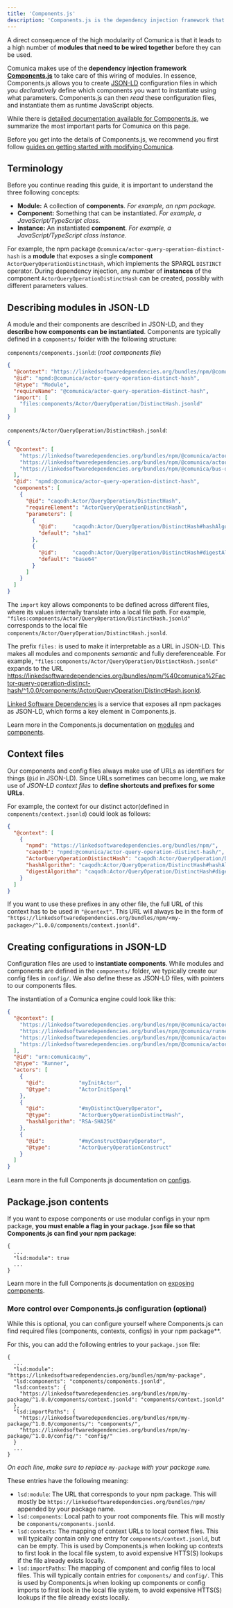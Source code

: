 ```yaml
---
title: 'Components.js'
description: 'Components.js is the dependency injection framework that Comunica uses to wire components via config files.'
---
```


A direct consequence of the high modularity of Comunica is that it leads to
a high number of **modules that need to be wired together** before they can be used.

Comunica makes use of the **dependency injection framework [Components.js](https://componentsjs.readthedocs.io/en/latest/)**
to take care of this wiring of modules.
In essence, Components.js allows you to create [JSON-LD](https://json-ld.org/) configuration files
in which you _declaratively_ define which components you want to instantiate using what parameters.
Components.js can then _read_ these configuration files, and instantiate them as runtime JavaScript objects.

While there is [detailed documentation available for Components.js](https://componentsjs.readthedocs.io/en/latest/),
we summarize the most important parts for Comunica on this page.

<div class="note">
Before you get into the details of Components.js,
we recommend you first follow <a href="/docs/modify/getting_started/">guides on getting started with modifying Comunica</a>.
</div>

## Terminology

Before you continue reading this guide,
it is important to understand the three following concepts:

* **Module:** A collection of **components**. _For example, an npm package._
* **Component:** Something that can be instantiated. _For example, a JavaScript/TypeScript class._
* **Instance:** An instantiated **component**. _For example, a JavaScript/TypeScript class instance._

For example, the npm package `@comunica/actor-query-operation-distinct-hash` is a **module**
that exposes a single **component** `ActorQueryOperationDistinctHash`,
which implements the SPARQL `DISTINCT` operator.
During dependency injection, any number of **instances** of the component `ActorQueryOperationDistinctHash`
can be created, possibly with different parameters values.

## Describing modules in JSON-LD

A module and their components are described in JSON-LD,
and they **describe how components can be instantiated**.
Components are typically defined in a `components/` folder with the following structure: 

`components/components.jsonld`: (_root components file_)
```json
{
  "@context": "https://linkedsoftwaredependencies.org/bundles/npm/@comunica/actor-query-operation-distinct-hash/^1.0.0/components/context.jsonld",
  "@id": "npmd:@comunica/actor-query-operation-distinct-hash",
  "@type": "Module",
  "requireName": "@comunica/actor-query-operation-distinct-hash",
  "import": [
    "files:components/Actor/QueryOperation/DistinctHash.jsonld"
  ]
}
```

`components/Actor/QueryOperation/DistinctHash.jsonld`:
```json
{
  "@context": [
    "https://linkedsoftwaredependencies.org/bundles/npm/@comunica/actor-query-operation-distinct-hash/^1.0.0/components/context.jsonld",
    "https://linkedsoftwaredependencies.org/bundles/npm/@comunica/actor-abstract-bindings-hash/^1.0.0/components/context.jsonld",
    "https://linkedsoftwaredependencies.org/bundles/npm/@comunica/bus-query-operation/^1.0.0/components/context.jsonld"
  ],
  "@id": "npmd:@comunica/actor-query-operation-distinct-hash",
  "components": [
    {
      "@id": "caqodh:Actor/QueryOperation/DistinctHash",
      "requireElement": "ActorQueryOperationDistinctHash",
      "parameters": [
        {
          "@id":     "caqodh:Actor/QueryOperation/DistinctHash#hashAlgorithm",
          "default": "sha1"
        },
        {
          "@id":     "caqodh:Actor/QueryOperation/DistinctHash#digestAlgorithm",
          "default": "base64"
        }
      ]
    }
  ]
}
```

The `import` key allows components to be defined across different files,
where its values internally translate into a local file path.
For example, `"files:components/Actor/QueryOperation/DistinctHash.jsonld"`
corresponds to the local file `components/Actor/QueryOperation/DistinctHash.jsonld`.

The prefix `files:` is used to make it interpretable as a URL in JSON-LD.
This makes all modules and components _semantic_ and fully dereferenceable.
For example, `"files:components/Actor/QueryOperation/DistinctHash.jsonld"`
expands to the URL https://linkedsoftwaredependencies.org/bundles/npm/%40comunica%2Factor-query-operation-distinct-hash/^1.0.0/components/Actor/QueryOperation/DistinctHash.jsonld.

<div class="note">
<a href="https://linkedsoftwaredependencies.org/">Linked Software Dependencies</a> is a service
that exposes all npm packages as JSON-LD,
which forms a key element in Components.js.
</div>

Learn more in the Components.js documentation on [modules](https://componentsjs.readthedocs.io/en/latest/configuration/modules/)
and [components](https://componentsjs.readthedocs.io/en/latest/configuration/components/general/).

## Context files

Our components and config files always make use of URLs as identifiers for things (`@id` in JSON-LD).
Since URLs sometimes can become long, we make use of _JSON-LD context files_
to **define shortcuts and prefixes for some URLs**.

For example, the context for our distinct actor(defined in `components/context.jsonld`) could look as follows:
```json
{
  "@context": [
    {
      "npmd": "https://linkedsoftwaredependencies.org/bundles/npm/",
      "caqodh": "npmd:@comunica/actor-query-operation-distinct-hash/",
      "ActorQueryOperationDistinctHash": "caqodh:Actor/QueryOperation/DistinctHash",
      "hashAlgorithm": "caqodh:Actor/QueryOperation/DistinctHash#hashAlgorithm",
      "digestAlgorithm": "caqodh:Actor/QueryOperation/DistinctHash#digestAlgorithm"
    }
  ]
}
```

If you want to use these prefixes in any other file,
the full URL of this context has to be used in `"@context"`.
This URL will always be in the form of `"https://linkedsoftwaredependencies.org/bundles/npm/<my-package>/^1.0.0/components/context.jsonld"`.

## Creating configurations in JSON-LD

Configuration files are used to **instantiate components**.
While modules and components are defined in the `components/` folder,
we typically create our config files in `config/`.
We also define these as JSON-LD files, with pointers to our components files.

The instantiation of a Comunica engine could look like this:
```json
{
  "@context": [
    "https://linkedsoftwaredependencies.org/bundles/npm/@comunica/actor-init-sparql/^1.0.0/components/context.jsonld",
    "https://linkedsoftwaredependencies.org/bundles/npm/@comunica/runner/^1.0.0/components/context.jsonld",
    "https://linkedsoftwaredependencies.org/bundles/npm/@comunica/actor-query-operation-distinct-hash/^1.0.0/components/context.jsonld",
    "https://linkedsoftwaredependencies.org/bundles/npm/@comunica/actor-query-operation-construct/^1.0.0/components/context.jsonld"  
  ],
  "@id": "urn:comunica:my",
  "@type": "Runner",
  "actors": [
    {
      "@id":           "myInitActor",
      "@type":         "ActorInitSparql"
    },
    {
      "@id":           "#myDistinctQueryOperator",
      "@type":         "ActorQueryOperationDistinctHash",
      "hashAlgorithm": "RSA-SHA256"
    },
    {
      "@id":           "#myConstructQueryOperator",
      "@type":         "ActorQueryOperationConstruct"
    }
  ]
}
```

Learn more in the full Components.js documentation on [configs](https://componentsjs.readthedocs.io/en/latest/configuration/configurations/semantic/).

## Package.json contents

If you want to expose components or use modular configs in your npm package,
**you must enable a flag in your `package.json` file so that Components.js can find your npm package**:
```text
{
  ...
  "lsd:module": true
  ...
}
```

Learn more in the full Components.js documentation on [exposing components](https://componentsjs.readthedocs.io/en/latest/getting_started/basics/exposing_components/).

### More control over Components.js configuration (optional)

While this is optional,
you can configure yourself where Components.js can find required files (components, contexts, configs) in your npm package**.

For this, you can add the following entries to your `package.json` file:
```text
{
  ...
  "lsd:module": "https://linkedsoftwaredependencies.org/bundles/npm/my-package",
  "lsd:components": "components/components.jsonld",
  "lsd:contexts": {
    "https://linkedsoftwaredependencies.org/bundles/npm/my-package/^1.0.0/components/context.jsonld": "components/context.jsonld"
  },
  "lsd:importPaths": {
    "https://linkedsoftwaredependencies.org/bundles/npm/my-package/^1.0.0/components/": "components/",
    "https://linkedsoftwaredependencies.org/bundles/npm/my-package/^1.0.0/config/": "config/"
  }
  ...
}
```

_On each line, make sure to replace `my-package` with your package `name`._

These entries have the following meaning:

* `lsd:module`: The URL that corresponds to your npm package. This will mostly be `https://linkedsoftwaredependencies.org/bundles/npm/` appended by your package name.
* `lsd:components`: Local path to your root components file. This will mostly be `components/components.jsonld`.
* `lsd:contexts`: The mapping of context URLs to local context files. This will typically contain only one entry for `components/context.jsonld`, but can be empty. This is used by Components.js when looking up contexts to first look in the local file system, to avoid expensive HTTS(S) lookups if the file already exists locally.
* `lsd:importPaths`: The mapping of component and config files to local files. This will typically contain entries for `components/` and `config/`. This is used by Components.js when looking up components or config imports to first look in the local file system, to avoid expensive HTTS(S) lookups if the file already exists locally.
